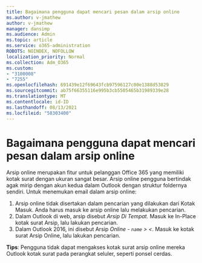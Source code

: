 ```yaml
---
title: Bagaimana pengguna dapat mencari pesan dalam arsip online
ms.author: v-jmathew
author: v-jmathew
manager: dansimp
ms.audience: Admin
ms.topic: article
ms.service: o365-administration
ROBOTS: NOINDEX, NOFOLLOW
localization_priority: Normal
ms.collection: Adm_O365
ms.custom:
- "3100008"
- "7255"
ms.openlocfilehash: 691439e12f69643fcb97596127c00e1388d53829
ms.sourcegitcommit: ab75f66355116e995b3cb5505465b31989339e28
ms.translationtype: MT
ms.contentlocale: id-ID
ms.lasthandoff: 08/13/2021
ms.locfileid: "58303400"
---
```

# <a name="how-users-can-search-their-online-archive-for-messages"></a>Bagaimana pengguna dapat mencari pesan dalam arsip online

Arsip online merupakan fitur untuk pelanggan Office 365 yang memiliki kotak surat dengan ukuran sangat besar. Arsip online pengguna bertindak agak mirip dengan akun kedua dalam Outlook dengan struktur foldernya sendiri. Untuk menemukan email dalam arsip online:

1. Arsip online tidak disertakan dalam pencarian yang dilakukan dari Kotak Masuk. Anda harus masuk ke arsip online lalu melakukan pencarian.
2. Dalam Outlook di web, arsip disebut *Arsip Di Tempat.* Masuk ke In-Place kotak surat Arsip, lalu lakukan pencarian.
3. Dalam Outlook 2016, ini disebut Arsip *Online - `name` > <*. Masuk ke kotak surat Arsip Online, lalu lakukan pencarian.

**Tips**: Pengguna tidak dapat mengakses kotak surat arsip online mereka Outlook kotak surat pada perangkat seluler, seperti ponsel cerdas.
